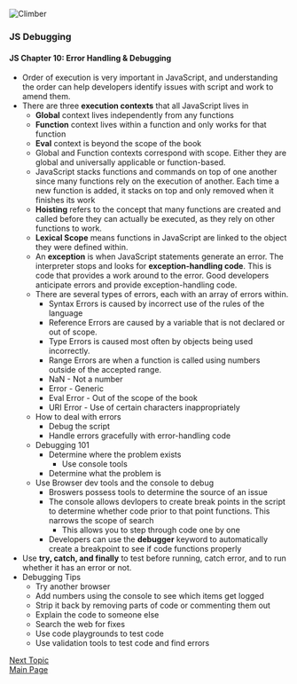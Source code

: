 ![Climber](https://images.unsplash.com/photo-1558528021-a4925a5488c7?ixlib=rb-1.2.1&ixid=eyJhcHBfaWQiOjEyMDd9&auto=format&fit=crop&w=500&q=60)

### JS Debugging

#### JS Chapter 10: Error Handling & Debugging

* Order of execution is very important in JavaScript, and understanding the order can help developers identify issues with script and work to amend them. 
* There are three **execution contexts** that all JavaScript lives in
  * **Global** context lives independently from any functions
  * **Function** context lives within a function and only works for that function
  * **Eval** context is beyond the scope of the book
  * Global and Function contexts correspond with scope. Either they are global and universally applicable or function-based. 
  * JavaScript stacks functions and commands on top of one another since many functions rely on the execution of another. Each time a new function is added, it stacks on top and only removed when it finishes its work
  * **Hoisting** refers to the concept that many functions are created and called before they can actually be executed, as they rely on other functions to work. 
  * **Lexical Scope** means functions in JavaScript are linked to the object they were defined within.
  * An **exception** is when JavaScript statements generate an error. The interpreter stops and looks for **exception-handling code**. This is code that provides a work around to the error. Good developers anticipate errors and provide exception-handling code. 
  * There are several types of errors, each with an array of errors within.
    * Syntax Errors is caused by incorrect use of the rules of the language
    * Reference Errors are caused by a variable that is not declared or out of scope.
    * Type Errors is caused most often by objects being used incorrectly.
    * Range Errors are when a function is called using numbers outside of the accepted range. 
    * NaN - Not a number
    * Error - Generic
    * Eval Error - Out of the scope of the book
    * URI Error - Use of certain characters inappropriately
  * How to deal with errors
    * Debug the script
    * Handle errors gracefully with error-handling code
  * Debugging 101
    * Determine where the problem exists
      * Use console tools
    * Determine what the problem is 
  * Use Browser dev tools and the console to debug
    * Broswers possess tools to determine the source of an issue
    * The console allows devlopers to create break points in the script to determine whether code prior to that point functions. This narrows the scope of search
      * This allows you to step through code one by one
    * Developers can use the **debugger** keyword to automatically create a breakpoint to see if code functions properly
* Use **try, catch, and finally** to test before running, catch error, and to run whether it has an error or not. 
* Debugging Tips
  * Try another browser
  * Add numbers using the console to see which items get logged
  * Strip it back by removing parts of code or commenting them out
  * Explain the code to someone else
  * Search the web for fixes
  * Use code playgrounds to test code
  * Use validation tools to test code and find errors
  
  

[Next Topic](class-11.md)  
[Main Page](README.md)